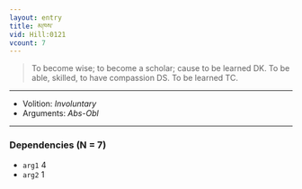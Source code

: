 ```yaml
---
layout: entry
title: མཁས་
vid: Hill:0121
vcount: 7
---
```

> To become wise; to become a scholar; cause to be learned DK\. To be able, skilled, to have compassion DS\. To be learned TC\.

---
* Volition: _Involuntary_
* Arguments: _Abs-Obl_

---

### Dependencies (N = 7)
* `arg1` 4
* `arg2` 1
